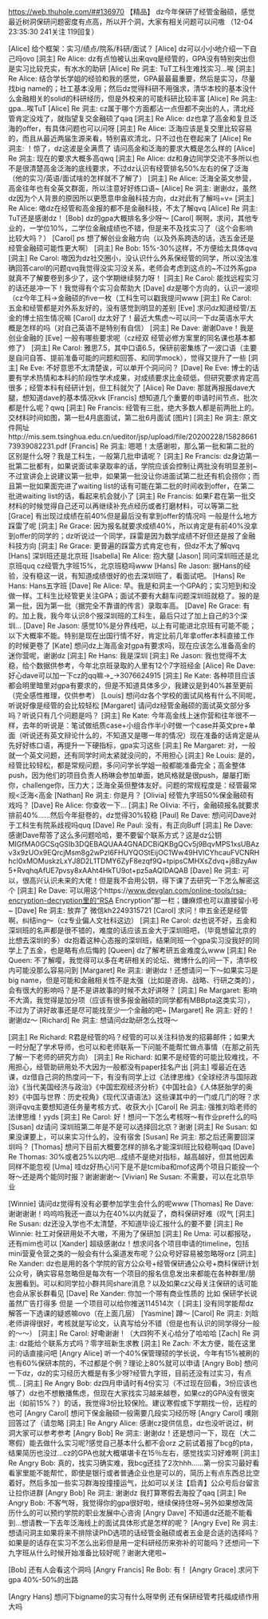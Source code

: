 https://web.thuhole.com/##136970 【精品】
dz今年保研了经管金融硕，感觉最近树洞保研问题密度有点高，所以开个洞，大家有相关问题可以问嗷
（12-04 23:35:30 241关注 119回复）

[Alice] 给个框架：实习/绩点/院系/科研/面试？
[Alice] dz可以小小地介绍一下自己吗ovo
[洞主] Re Alice: dz有点怕被认出来qvq是经管的，GPA没有特别突出但是实习比较充实，有水水的助研
[Alice] Re 洞主: TuT工科生难找实习...唉
[洞主] Re Alice: 结合学长学姐的经验和我的感觉，GPA最最最重要，然后是实习，尽量找big name的；社工基本没用；然后dz觉得科研不用强求，清华本校的基本没什么金融相关的solid的科研经历，但是外校来的可能科研比较丰富
[Alice] Re 洞主: gpa...唉TuT
[Alice] Re 洞主: cz属于哪个方面都沾一点但都不突出的人，清北经管肯定没戏了，就指望复交金融硕了qaq
[洞主] Re Alice: dz也拿了高金和复旦泛海的offer，有具体问题也可以问呀
[洞主] Re Alice: 泛海应该是复交里比较容易的，而且从最近两届生源来看，特别喜欢清北，只不过也在卷起来了
[Alice] Re 洞主: ！惊了，dz这波是全满贯了
请问高金和泛海的要求大概是怎么样的
[Alice] Re 洞主: 现在的要求大概多高qwq
[洞主] Re Alice: dz和身边同学交流不多所以也不是很清楚高金泛海的底线要求，不过dz认识有经管排名50%左右的保了泛海（他的实习/英语/面试啥的怎样就不了解了）
[洞主] Re Alice: 泛海全英文参营，高金往年也有全英文群面，所以注意好好练口语~
[Alice] Re 洞主: 谢谢dz，虽然dz因为个人背景的原因所以更愿意申金融科技方向，dz对此有了解吗=v=
[洞主] Re Alice: 嗷dz在经管和高金报的都不是金融科技，不太了解qvq
[Alice] Re 洞主: TuT还是感谢dz！
[Bob] dz的gpa大概排名多少呀～
[Carol] 啊啊，求问，其他专业的，一学位10%，二学位金融成绩也不错，但是来不及找实习了（这个会影响比较大吗？）
[Carol] ps 想了解创业金融方向（以及外系跨选的话，选五金还是经管金融硕可能性更大啊）
[洞主] Re Bob: 15%-30%这样，不方便给太具体qvq
[洞主] Re Carol: 嗷因为dz社交圈小，没认识什么外系保经管的同学，所以没法准确回答carol的问题qvq我觉得没实习没关系，老师会考虑到这点的~不过外系gpa就真不了解要卷到多少了，这个学期继续努力呀！
[洞主] Re Carol: 能找远程实习的话还是冲一下！我觉得有个实习会帮助大
[Dave] dz是哪个方向的，认识一波呗（cz今年工科→金融硕的five一枚（工科生可以戳我提问www
[洞主] Re Carol: 五金和经管都是对外系友好的，没有感觉到明显的差别
[Eve] 求问dz知道经管/五金的博士招生情况嘛
[Carol] dz太好了！最近大焦虑～可以问一下dz英语水平大概是怎样的吗（对自己英语不是特别有自信）
[洞主] Re Dave: 谢谢Dave！我是创业金融的
[Eve] 一般有哪些要求呢（cz经双 经管必修方案里的同名课也基本都修了）
[洞主] Re Carol: 雅思7.5，其中口语6.5，保研前密集练了一波口语（主要是自问自答、提前准备可能的问题和回答、和同学mock），觉得又提升了一些
[洞主] Re Eve: 不好意思不太清楚诶，可以单开个洞问问？
[Dave] Re Eve: 博士的话要有学术热情和本科的阶段性学术成果，对成绩要求比金硕低，但研究要求肯定高很多；经管本科有经研计划，但工科就欠了
[Alice] Re Dave: 那就再报报dave大腿，想知道dave的基本情况kvk
[Francis] 想知道几个重要的申请时间节点、批次都是什么呢？qwq
[洞主] Re Francis: 经管有三批，绝大多数人都是前两批上的。交材料时间如图，第一批4月底面试，第二批6月面试 [图片]
[洞主] Re 洞主: 原文件网址http://mis.sem.tsinghua.edu.cn/ueditor/jsp/upload/file/20200228/1582866173939082231.pdf
[Francis] Re 洞主: 嗯嗯！太感谢啦，那么第一批和第二批的区别是什么呀？我是工科生，一般第几批申请呢？
[洞主] Re Francis: dz身边第一批第二批都有，如果说面试率录取率的话，学院应该会控制让两批没有明显差别~不过宣讲会上说建议第一批申，如果第一批没让你进面试第二批还有机会捞你；而且第一批如果面完进了waiting list的话有可能在第二批的时间收到offer，在第二批进waiting list的话，看起来机会就小了
[洞主] Re Francis: 如果F君在第一批交材料的时候觉得自己还可以再继续补充点经历或者打磨材料，可以等第二批
[Grace] 有出现过成绩在前40%但是最后没有拿到offer的情况吗 一般是什么地方踩雷了呢
[洞主] Re Grace: 因为报名就要求成绩40%，所以肯定是有前40%没拿到offer的同学的；dz听说过一个同学，踩雷是因为数学成绩不好但还是报了金融科技方向
[洞主] Re Grace: 更普遍的踩雷方式肯定也有，但dz不太了解qvq
[Hans] 深圳班还是北京班
[Isabella] Re Alice: 抱大腿
[Jason] 同问深圳班还是北京班quq  cz经管九字班15%，北京班稳吗www
[Hans] Re Jason: 据Hans的经验，没有稳这一说，有知道成绩很好的也去深圳班了，看面试吧。
[Hans] Re Hans: Hans五字班
[Dave] Re Alice: 早。我是和洞主一个GPA的；实习短到和没做一样。工科生比经管更关注GPA；面试不要有大翻车问题深圳班就稳了。报的是第一批，因为第一批（据完全不靠谱的传言）录取率高。
[Dave] Re Grace: 有的。加上我，我今年认识8个报深圳班的工科生，最后只过了加上自己的3个深圳...
[Dave] Re Jason: 感觉10%是分界线吧，以上有可能进北京班有可能不能；以下大概率不能。特别是现在出国行情不好，肯定比前几年拿offer本科直接工作的时候更卷了
[Kate] 想问dz上海高金对gpa有要求吗，现在应该怎么准备高金的迷你营呢，谢谢dz
[洞主] Re Hans: 我是深圳
[洞主] Re Jason: 我也觉得不太稳，给个数据供参考，今年北京班录取的人里有12个7字班经金
[Alice] Re Dave: 好心dave可以加一下cz的qq嘛→_→3076624915
[洞主] Re Kate: 各种项目应该都会明里暗里对gpa有要求的，但是不知道具体多少，我建议是到40%甚至更前（完全感性推理，仅供参考）
[Louis] 想问dz各个学校的面试风格有什么不同呢，听说好像是经管的会比较轻松
[Margaret] 请问dz经管金融硕的面试英文部分多吗？听说只有几个问题是吗？
[洞主] Re Kate: 今年高金线上迷你营和往年很不一样，去年的听说是：笔试做纸质case+小组合作半小时做一个case并英文pre+单面（听说还有英文辩论什么的，不知道又是哪一年的情况）现在准备的话肯定是从先好好练口语，再提升一下硬指标，gpa实习这些
[洞主] Re Margaret: 对，一般就一个英文问题，还有同学时间太紧就没问的，不用担心
[洞主] Re Louis: 是的，经管比较轻松，都是常规问题，多问问学长学姐一般都能准备完全；高金整体push，因为他们的项目负责人杨琳会参加单面，她风格就是很push，屡屡打断你，challenge你，压力大；泛海全英但整体友好。问题的常规程度是：经管最常规<泛海<高金
[Nathan] Re 洞主: 你是月？
[Olivia] 经管九字班50%保金融硕有戏吗？
[Dave] Re Alice: 你查收一下…
[洞主] Re Olivia: 不行，金融硕报名就要求排前40%……然后今年挺卷的，dz觉得30%较稳
[Paul] Re Dave: 想问问Dave对于工科生有院系歧视吗quq
[Dave] Re Paul: 没有，有正向Buff
[洞主] Re Dave: 感谢Dave帮答了这么多问题哈哈，要不要留个联系方式？这是dz公钥
MIGfMA0GCSqGSIb3DQEBAQUAA4GNADCBiQKBgQCv5j9BqvMPS1xsUBAzv3x9zUOx9EQrcjMsm8g2wPzl6FHUYQOStEijOC1Ww49HVICYhcauFVCNRHhcl0xMOMuskzLxYJ8D2L1TDMY6ZyF8ezqf9Q+tpipsCMHXsZdvq+j8BzyAw5+RvqhqAfUE7pvsy8xAAht4HkTU9ot+pz5aAQIDAQAB
[Dave] Re 洞主: 可以，很高兴认识未来的大佬！但是我不会用公钥，得下课了去研究一下怎么解密这个
[洞主] Re Dave: 可以用这个https://www.devglan.com/online-tools/rsa-encryption-decryption里的“RSA Encryption”那一栏；嫌麻烦也可以直接留小号~
[Dave] Re 洞主: 放弃了
微信kh2249315721
[Carol] 求问！申五金还是经管啊，纠结ing～（cz专业偏人文社科这边）
[洞主] Re Carol: dz也说不好，五金和深圳班的名声都是很不错的，难度的话应该五金大于深圳班吧，（毕竟想留北京的比想去深圳的多）dz抱着这种心态报的深圳班，结果同班一个gpa实习没我好的同学上了五金，也是略有点后悔的
[Queen] dz了解考研五金难度么www
[洞主] Re Queen: 不了解嘤，我觉得可以多在考研相关的论坛、微博什么的问一下，清华校内可能没那么容易问到
[Margaret] Re 洞主: 谢谢dz！还想请问一下～如果实习是big name，但是可能和金融相关性不是太强（比如是咨询、战略、行研之类的），会有很大的影响吗？是不是讲故事的时候不太好讲呀？
[洞主] Re Margaret: 影响不大滴，我觉得是加分项（应该有很多报金融硕的同学都有MBBpta这类实习），不过为了讲好故事还是尽可能找至少一个金融的吧~
[Margaret] Re 洞主: 好的！谢谢dz～
[Richard] Re 洞主: 想请问dz助研怎么找呀～

[洞主] Re Richard: R君是经管的吗？经管的可以关注科协发的招募邮件；如果大一时分配了学术导师，也可以和老师联系一下问能不能帮忙做点事情（在那之前先了解一下老师的研究方向）
[洞主] Re Richard: 如果不是经管的可能比较难找，不用担心，经管助研用处不大因为一般都没有paper挂名产出
[洞主] 嘤最近在选课，dz借自己洞的热度问一下，有没有同学上过《法律思维》《全球经济与国际政治》《当代美国经济与政治》《中国宏观经济分析》《中国社会》《人体胚胎学的奥妙》《中国与世界：历史视角》《现代汉语语法》这些课其中的一门或几门的呀？求测评qvq主要想知道任务量考核方式、收获大小
[Carol] Re 洞主: 强推刘晗老师的法律思维！yyds
[洞主] Re Carol: 好！想问一下怎么考核呀～有作业pre什么的吗
[Susan] dz请问 深圳班第二年是不是可以选择回北京？谢谢
[洞主] Re Susan: 如果没课要上，可以来实习什么的，没有宿舍
[Susan] Re 洞主: 那之后还需要回深圳吗？
[Thomas] 想问下目前大概要怎样的排名才能深圳班比较稳啊qaq
[Dave] Re Thomas: 30%或者25%以内吧...成绩不是绝对指标，越高越好，但其他因素同样不能忽视
[Uma] 哇dz好热心!问下是不是tcmiba和mof这两个项目只能投一个呀～还是两个能同时报？谢谢谢谢～
[Vivian] Re Susan: 不需要，可以在北京毕业

[Winnie] 请问dz觉得有没有必要参加学生会什么的呢www
[Thomas] Re Dave: 谢谢谢谢！呜呜呜我还一直以为在40%以内就妥了，商科保研好难（叹气
[洞主] Re Susan: dz还没入学也不太清楚，不知道毕设汇报什么的要不要
[洞主] Re Winnie: 社工对保研用处不大嗷，不用为了保研加
[洞主] Re Uma: 可以都报哒，还有mim也可以
[Xander] 超级感谢dz！想求问各个项目申请的timeline，包括mini营夏令营之类的一般会有什么渠道发布呢？公众号好容易被忽略呀orz
[洞主] Re Xander: dz也是用的各个学院的官方公众号+经管保研通公众号+商科保研计划公众号，确实容易忽略但是每次有一个项目的报名信息发出来都能在各种群里/朋友圈看到。可以和同学拉小群共同share消息？以及如果cz父母关注保研的话可能也会从家长群看见
[Dave] Re Xander: 你加一个带有商业性质的 比如 保研学长说 虽然广告打得多 但是 一个项目可以给你推送114514次（
[洞主] 没有同学能帮dz解答一下选课的疑惑嘛ovo（在上面几层）
[Yasmine] 蹲～
[Carol] Re 洞主: 刘晗老师讲得很好，考核就是写论文，认真写给分不错（但是也有认识的同学得分一般的～～）
[洞主] Re Carol: 好嘞谢谢！（大四狗不关心给分了哈哈哈
[Zach] Re 洞主: dz能给个联系方式吗？零字班新生求教
[洞主] Re Zach: 不太方便，能在这里问的话直接问吧
[Angry Alice] 听一个40%保管理硕的学长说，今年有15%被刷的也有60%保研本院的，不过都是个例？理论上80%就可以申请
[Angry Bob] 想问一下dz，dz的实习经历大概是有多少呀?经管九字班，目前还没有过实习，有点慌...
[洞主] Re Angry Bob: dz四月申请时有4份实习（不过现在回看，3份应该也够了）dz也不想散播焦虑，但现在大家找实习越来越卷，如果cz的GPA没有很突出（如前15%？）的话，我觉得3份比较保险。建议寒假或下学期找一份，远程的也可
[Angry Carol] 想问下保金融硕一般需要几段实习经历呀
[Angry Carol] 噢刚回答过了（请忽略
[洞主] Re Angry Alice: 感谢cz提供信息，dz也没听说过，树洞大家可以参考参考
[Angry Bob] Re 洞主: 谢谢dz！还是想问一下，现在（大二寒假）能去做什么实习呢?感觉自己基本什么都不会orz 之前试着报了bcg的pta，结果简历也没过...cz的GPA也就大概堪堪卡在15％左右，感觉找实习好难啊
[洞主] Re Angry Bob: 真的，找实习确实难，我bcg还挂了2次hhh……第一份实习最好看看家里能不能帮忙，即使是银行或者普通企业也是可以的，简历上有点东西总比空着好。然后多加一些实习群海投撞撞运气，比如可以关注【启青】公众号后台留言让拉你进群
[Angry Bob] Re 洞主: 谢谢dz 我打算寒假去海投了qaq
[洞主] Re Angry Bob: 不客气呀，我觉得你的gpa很好啦，继续保持住呀~另外如果想改简历什么的可以预约学院的职业发展中心咨询
[Angry Dave] 不知道dz还能不能看到...想请教一下去年泛海线上的面试具体形式是怎样的呢？
[Angry Eve] Re 洞主: 想请问洞主如果将来不排除读PhD选项的话经管金融硕或者五金是合适的选择吗？如果是的话存在实习不怎么出彩但是用一定科研经历来弥补的可能吗？还想问一下九字班从什么时候开始准备比较好呢？谢谢大佬啦~

[Bob] 还有人会看这个洞吗
[Angry Francis] Re Bob: 有！
[Angry Grace] 求问下gpa 40%-50%的出路

[Angry Hans] 想问下bigname的实习有什么呀举例
还有保研经管考托福成绩作用大吗